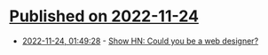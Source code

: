 # [Published on 2022-11-24](index.md)

* [2022-11-24, 01:49:28](https://news.ycombinator.com/item?id=33726999) - [Show HN: Could you be a web designer?](https://www.kapwing.com/could-you-be-a-web-designer)
